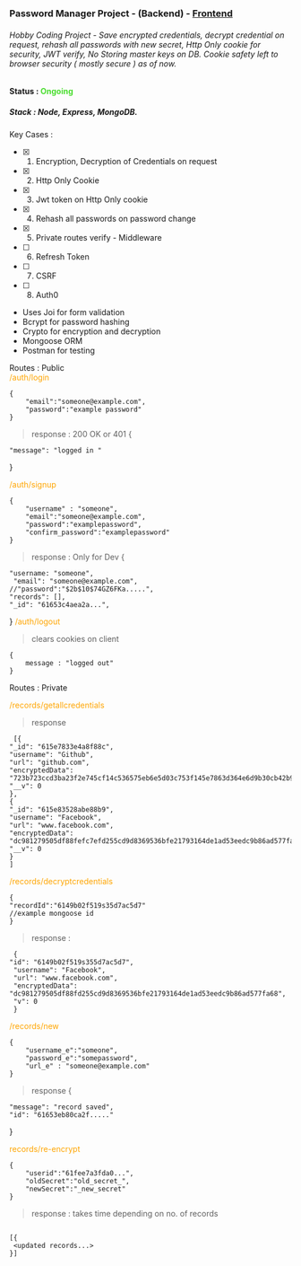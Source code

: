 ### Password Manager Project - (Backend) - [Frontend](https://github.com/ArunAaryan/PasswordManagerReact)

###### Hobby Coding Project - Save encrypted credentials, decrypt credential on request, rehash all passwords with new secret, Http Only cookie for security, JWT verify, No Storing master keys on DB. Cookie safety left to browser security ( mostly secure ) as of now.

#### Status : <font color = "#4ADD2F"> Ongoing </font>

##### Stack : Node, Express, MongoDB.

Key Cases :

- [x] 1. Encryption, Decryption of Credentials on request
- [x] 2. Http Only Cookie
- [x] 3. Jwt token on Http Only cookie
- [x] 4. Rehash all passwords on password change
- [x] 5. Private routes verify - Middleware
- [ ] 6. Refresh Token
- [ ] 7. CSRF
- [ ] 8. Auth0
     <br/>
- Uses Joi for form validation
- Bcrypt for password hashing
- Crypto for encryption and decryption
- Mongoose ORM
- Postman for testing

Routes : Public  
<font color = "orange" > /auth/login </font>

```
{
    "email":"someone@example.com",
    "password":"example password"
}
```

> response :
> 200 OK or 401
> {

    "message": "logged in "

}

<font color = "orange" > /auth/signup </font>

```
{
    "username" : "someone",
    "email":"someone@example.com",
    "password":"examplepassword",
    "confirm_password":"examplepassword"
}
```

> response : Only for Dev
> {

    "username: "someone",
     "email": "someone@example.com",
    //"password":"$2b$10$74GZ6FKa.....",
    "records": [],
    "_id": "61653c4aea2a...",

}
<font color = "orange">
/auth/logout
</font>

> clears cookies on client

```
{
    message : "logged out"
}
```

Routes : Private

<font color = "orange" >/records/getallcredentials</font>

> response

```
 [{
"_id": "615e7833e4a8f88c",
"username": "Github",
"url": "github.com",
"encryptedData": "723b723ccd3ba23f2e745cf14c536575eb6e5d03c753f145e7863d364e6d9b30cb42b9484c4787b379fdcfbc38bd1830d2940a4e35e",
"__v": 0
},
{
"_id": "615e83528abe88b9",
"username": "Facebook",
"url": "www.facebook.com",
"encryptedData": "dc981279505df88fefc7efd255cd9d8369536bfe21793164de1ad53eedc9b86ad577fa68",
"__v": 0
}
]
```

<font color = "orange" >/records/decryptcredentials</font>

```
{
"recordId":"6149b02f519s35d7ac5d7"
//example mongoose id
}
```

> response :

```
 {
"id": "6149b02f519s355d7ac5d7",
 "username": "Facebook",
 "url": "www.facebook.com",
 "encryptedData": "dc981279505df88fd255cd9d8369536bfe21793164de1ad53eedc9b86ad577fa68",
 "v": 0
 }
```

<font color = "orange">
/records/new
</font>

```
{
    "username_e":"someone",
    "password_e":"somepassword",
    "url_e" : "someone@example.com"
}
```

> response
> {

    "message": "record saved",
    "id": "61653eb80ca2f....."

}

<font color = "orange">
records/re-encrypt
</font>

```
{
    "userid":"61fee7a3fda0...",
    "oldSecret":"old_secret_",
    "newSecret":"_new_secret"
}

```

> response : takes time depending on no. of records

```

[{
 <updated records...>
}]

```
